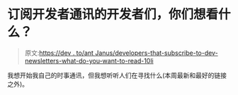 # 订阅开发者通讯的开发者们，你们想看什么？

> 原文:[https://dev . to/ant Janus/developers-that-subscribe-to-dev-newsletters-what-do-you-want-to-read-10li](https://dev.to/antjanus/developers-that-subscribe-to-dev-newsletters-what-do-you-want-to-read-10li)

我想开始我自己的时事通讯，但我想听听人们在寻找什么(本周最新和最好的链接之外)。